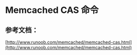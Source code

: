 # Memcached CAS 命令

## 参考文档：

[http://www.runoob.com/memcached/memcached-cas.html](http://www.runoob.com/memcached/memcached-cas.html)

